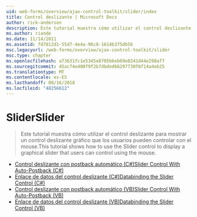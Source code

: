```yaml
---
uid: web-forms/overview/ajax-control-toolkit/slider/index
title: Control deslizante | Microsoft Docs
author: rick-anderson
description: Este tutorial muestra cómo utilizar el control deslizante para mostrar un control deslizante gráfico que los usuarios pueden controlar con el mouse.
ms.author: riande
ms.date: 11/14/2011
ms.assetid: fd7812d1-55d7-4e4a-96c8-1614b375db56
msc.legacyurl: /web-forms/overview/ajax-control-toolkit/slider
msc.type: chapter
ms.openlocfilehash: a73631fc1e5345e8705b6eb69e0241d44e298af7
ms.sourcegitcommit: 45ac74e400f9f2b7dbded66297730f6f14a4eb25
ms.translationtype: MT
ms.contentlocale: es-ES
ms.lasthandoff: 08/16/2018
ms.locfileid: "48256612"
---
```

<a name="slider"></a><span data-ttu-id="730e9-103">Slider</span><span class="sxs-lookup"><span data-stu-id="730e9-103">Slider</span></span>
====================
> <span data-ttu-id="730e9-104">Este tutorial muestra cómo utilizar el control deslizante para mostrar un control deslizante gráfico que los usuarios pueden controlar con el mouse.</span><span class="sxs-lookup"><span data-stu-id="730e9-104">This tutorial shows how to use the Slider control to display a graphical slider that users can control using the mouse.</span></span>


- [<span data-ttu-id="730e9-105">Control deslizante con postback automático (C#)</span><span class="sxs-lookup"><span data-stu-id="730e9-105">Slider Control With Auto-Postback (C#)</span></span>](using-the-slider-control-with-auto-postback-cs.md)
- [<span data-ttu-id="730e9-106">Enlace de datos del control deslizante (C#)</span><span class="sxs-lookup"><span data-stu-id="730e9-106">Databinding the Slider Control (C#)</span></span>](databinding-the-slider-control-cs.md)
- [<span data-ttu-id="730e9-107">Control deslizante con postback automático (VB)</span><span class="sxs-lookup"><span data-stu-id="730e9-107">Slider Control With Auto-Postback (VB)</span></span>](using-the-slider-control-with-auto-postback-vb.md)
- [<span data-ttu-id="730e9-108">Enlace de datos del control deslizante (VB)</span><span class="sxs-lookup"><span data-stu-id="730e9-108">Databinding the Slider Control (VB)</span></span>](databinding-the-slider-control-vb.md)
